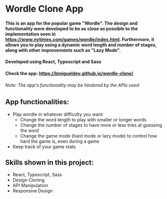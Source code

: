 # Wordle Clone App

#### This is an app for the popular game "Wordle". The design and functionality were developed to be as close as possible to the implementation seen in https://www.nytimes.com/games/wordle/index.html. Furthermore, it allows you to play using a dynamic word length and number of stages, along with other improvements such as "Lazy Mode".
#### Developed using React, Typescript and Sass

#### Check the app: https://bmigueldev.github.io/wordle-clone/

###### Note: The app's functionality may be hindered by the APIs used

## App functionalities:
- Play wordle in whatever difficulty you want:
    * Change the word length to play with smaller or longer words
    * Change the number of stages to have more or less tries at guessing the word
    * Change the game mode (hard mode or lazy mode) to control how hard the game is, even during a game
- Keep track of your game stats

## Skills shown in this project:
- React, Typescript, Sass
- Design Cloning
- API Manipulation
- Responsive Design

